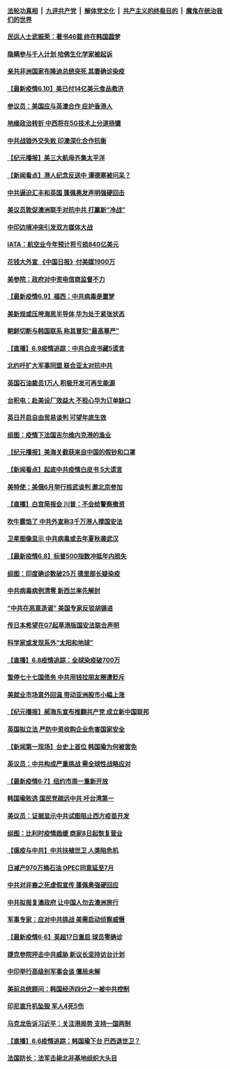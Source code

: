 

####  [法轮功真相](../../../../basic/blob/master/README.md?t=06101831) &nbsp;|&nbsp; [九评共产党](../../../../9ping.md/blob/master/README.md?t=06101831) &nbsp;|&nbsp; [解体党文化](../../../../jtdwh.md/blob/master/README.md?t=06101831)  &nbsp;|&nbsp; [共产主义的终极目的](../../../../gczydzjmd.md/blob/master/README.md?t=06101831) &nbsp;|&nbsp; [魔鬼在统治我们的世界](../../../../mgztzwmdsj.md/blob/master/README.md?t=06101831) 

#### [民运人士武振荣：著书46载 终在韩国圆梦](../pages/nsc418/n12174974.md?t=06101831) 

#### [隐瞒参与千人计划 哈佛生化学家被起诉](../pages/nsc418/n12174823.md?t=06101831) 

#### [亲共非洲国家布隆迪总统突死 其妻确诊染疫](../pages/nsc418/n12174818.md?t=06101831) 

#### [【最新疫情6.10】美已付14亿美元食品救济](../pages/nsc418/n12174064.md?t=06101831) 

#### [参议员：美国应与英澳合作 庇护香港人](../pages/nsc418/n12174542.md?t=06101831) 

#### [地缘政治转折 中西将在5G技术上分道扬镳](../pages/nsc418/n12173903.md?t=06101831) 

#### [中共战狼外交失败 印澳深化合作抗衡](../pages/nsc418/n12174269.md?t=06101831) 

#### [【纪元播报】美三大航母齐集太平洋](../pages/nsc418/n12174107.md?t=06101831) 

#### [【新闻看点】港人纪念反送中 谭德塞被问呆？](../pages/nsc418/n12173850.md?t=06101831) 

#### [中共逼迫汇丰和英国 蓬佩奥发声明强硬回击](../pages/nsc418/n12173986.md?t=06101831) 

#### [美议员敦促澳洲联手对抗中共 打赢新“冷战”](../pages/nsc418/n12173830.md?t=06101831) 

#### [中印边境冲突引发双方媒体大战](../pages/nsc418/n12173689.md?t=06101831) 

#### [IATA：航空业今年预计将亏损840亿美元](../pages/nsc418/n12173425.md?t=06101831) 

#### [花钱大外宣 《中国日报》付美媒1900万](../pages/nsc418/n12173477.md?t=06101831) 

#### [美参院：政府对中资电信商监督不力](../pages/nsc418/n12173229.md?t=06101831) 

#### [【最新疫情6.9】福西：中共病毒是噩梦](../pages/nsc418/n12171549.md?t=06101831) 

#### [美新规或压垮海思半导体 华为处于紧张状态](../pages/nsc418/n12173159.md?t=06101831) 

#### [朝鲜切断与韩国联系 称其冒犯“最高尊严”](../pages/nsc418/n12172999.md?t=06101831) 

#### [【直播】6.9疫情追踪：中共白皮书藏5谎言](../pages/nsc418/n12172881.md?t=06101831) 

#### [北约吁扩大军事同盟 联合亚太对抗中共](../pages/nsc418/n12172628.md?t=06101831) 

#### [英国石油裁员1万人 积极开发可再生能源](../pages/nsc418/n12172445.md?t=06101831) 

#### [台积电：赴美设厂效益大 不担心华为订单缺口](../pages/nsc418/n12172186.md?t=06101831) 

#### [英日开启自由贸易谈判 可望年底生效](../pages/nsc418/n12172076.md?t=06101831) 

#### [组图：疫情下法国吉尔维内克港的渔业](../pages/nsc418/n12170743.md?t=06101831) 

#### [【纪元播报】美海关截获来自中国的假钞和口罩](../pages/nsc418/n12171507.md?t=06101831) 

#### [【新闻看点】起底中共疫情白皮书 5大谎言](../pages/nsc418/n12170872.md?t=06101831) 

#### [美特使：美俄6月举行核武谈判 邀北京参加](../pages/nsc418/n12171299.md?t=06101831) 

#### [【直播】白宫简报会 川普：不会给警察撤资](../pages/nsc418/n12170897.md?t=06101831) 

#### [吹牛露馅了 中共外宣称3千万港人撑国安法](../pages/nsc418/n12170917.md?t=06101831) 

#### [卫星图像显示 中共病毒或去年夏秋袭武汉](../pages/nsc418/n12170842.md?t=06101831) 

#### [【最新疫情6.8】标普500指数冲抵年内损失](../pages/nsc418/n12162793.md?t=06101831) 

#### [组图：印度确诊数破25万 德里部长疑染疫](../pages/nsc418/n12170317.md?t=06101831) 

#### [中共病毒病例清零 新西兰率先解封](../pages/nsc418/n12170602.md?t=06101831) 

#### [“中共在恶意造谣” 美国专家反驳胡锡进](../pages/nsc418/n12170642.md?t=06101831) 

#### [传日本希望在G7起草港版国安法联合声明](../pages/nsc418/n12170630.md?t=06101831) 

#### [科学家或发现系外“太阳和地球”](../pages/nsc418/n12170403.md?t=06101831) 

#### [【直播】6.8疫情追踪：全球染疫破700万](../pages/nsc418/n12170369.md?t=06101831) 

#### [暂停七十七国债务 中共用钱拉朋友圈遭贬斥](../pages/nsc418/n12170113.md?t=06101831) 

#### [美就业市场意外回温 带动亚洲股市小幅上涨](../pages/nsc418/n12169950.md?t=06101831) 

#### [【纪元播报】郝海东宣布推翻共产党 成立新中国联邦](../pages/nsc418/n12169250.md?t=06101831) 

#### [英国拟立法 严防中资收购企业危害国家安全](../pages/nsc418/n12169423.md?t=06101831) 

#### [【新闻第一现场】台史上首位 韩国瑜为何被罢免](../pages/nsc418/n12169041.md?t=06101831) 

#### [英议员：中共构成严重挑战 需全球性战略应对](../pages/nsc418/n12169099.md?t=06101831) 

#### [【最新疫情6·7】纽约市周一重新开放](../pages/nsc418/n12162659.md?t=06101831) 

#### [韩国瑜败选 国民党疏远中共 吁台湾第一](../pages/nsc418/n12168203.md?t=06101831) 

#### [美议员：证据显示中共试图阻止西方疫苗开发](../pages/nsc418/n12168092.md?t=06101831) 

#### [组图：比利时疫情趋缓 商家8日起恢复营业](../pages/nsc418/n12165824.md?t=06101831) 

#### [【瘟疫与中共】中共扶植世卫 人类陷危机](../pages/nsc418/n12167236.md?t=06101831) 

#### [日减产970万桶石油 OPEC同意延至7月](../pages/nsc418/n12166971.md?t=06101831) 

#### [中共对非裔之死虚假宣传 蓬佩奥强硬回应](../pages/nsc418/n12166885.md?t=06101831) 

#### [中共拟报复澳政府 让中国人勿去澳洲旅行](../pages/nsc418/n12166962.md?t=06101831) 

#### [军事专家：应对中共挑战 美需启动侦察威慑](../pages/nsc418/n12166810.md?t=06101831) 

#### [【最新疫情6·6】英超17日重启 球员零确诊](../pages/nsc418/n12165344.md?t=06101831) 

#### [捷克参院抨击中共威胁 新议长坚持访台计划](../pages/nsc418/n12166730.md?t=06101831) 

#### [中印举行高级别军事会谈 僵局未解](../pages/nsc418/n12166687.md?t=06101831) 

#### [美前总统顾问：韩国经济四分之一被中共控制](../pages/nsc418/n12165502.md?t=06101831) 

#### [印尼直升机坠毁 军人4死5伤](../pages/nsc418/n12166765.md?t=06101831) 

#### [马克龙告诉习近平：关注港局势 支持一国两制](../pages/nsc418/n12166546.md?t=06101831) 

#### [【直播】6.6疫情追踪：韩国瑜下台 巴西退世卫？](../pages/nsc418/n12166406.md?t=06101831) 

#### [法国防长：法军击毙北非基地组织大头目](../pages/nsc418/n12165897.md?t=06101831) 

